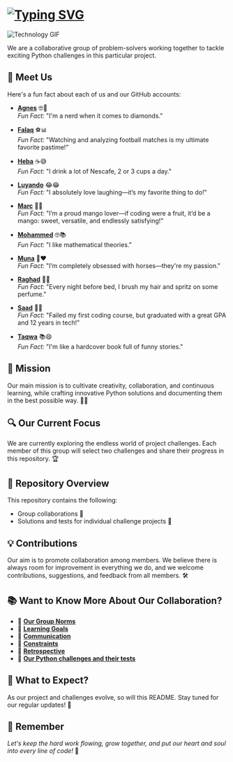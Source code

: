 # [![Typing SVG](https://readme-typing-svg.herokuapp.com?font=Fira+Code&size=26&pause=1000&width=435&lines=Welcome+to++RepoRangers!+%F0%9F%A4%A0%F0%9F%8C%B2)](https://git.io/typing-svg)

![Technology GIF](https://media.giphy.com/media/bGgsc5mWoryfgKBx1u/giphy.gif)

We are a collaborative group of problem-solvers working together to tackle
exciting Python challenges in this particular project.

## 🤝 Meet Us  

Here's a fun fact about each of us and our GitHub accounts:  

- **[Agnes](https://github.com/lwjskidsister)** 🤓💎  
  *Fun Fact:* "I'm a nerd when it comes to diamonds."  

- **[Falaq](https://github.com/FalaqMajeed)** ⚽📊  
  *Fun Fact:* "Watching and analyzing football matches is my ultimate favorite pastime!"

- **[Heba](https://github.com/HebaShaheen)** ☕️😅  
  *Fun Fact:* "I drink a lot of Nescafe, 2 or 3 cups a day."  

- **[Luyando](https://github.com/Luyando-Chitindi)** 😂😂  
  *Fun Fact:* "I absolutely love laughing—it’s my favorite thing to do!"  

- **[Marc](https://github.com/MarcDarazi99)** 🍋😋  
  *Fun Fact:* "I’m a proud mango lover—if coding were a fruit, it’d be a mango:
  sweet, versatile, and endlessly satisfying!"

- **[Mohammed](https://github.com/Moealfadil)** 🤓📚  
  *Fun Fact:* "I like mathematical theories."  

- **[Muna](https://github.com/Muna-S)** 🐎❤️  
  *Fun Fact:* "I’m completely obsessed with horses—they're my passion."  

- **[Raghad](https://github.com/raghad598)** 💇‍♀️  
  *Fun Fact:* "Every night before bed, I brush my hair and spritz on some perfume."

- **[Saad](https://github.com/sashour82)** 👨‍💻  
  *Fun Fact:* "Failed my first coding course, but graduated with a great GPA and
  12 years in tech!"  

- **[Taqwa](https://github.com/TagwaHashim)** 📚😄  
  *Fun Fact:* "I'm like a hardcover book full of funny stories."  

## 🚀 Mission

Our main mission is to cultivate creativity, collaboration, and continuous
learning, while crafting innovative Python solutions and documenting them
in the best possible way. 🐍📝

## 🔍 Our Current Focus

We are currently exploring the endless world of project challenges. Each member
of this group will select two challenges and share their progress in this
repository. 🏆

## 📂 Repository Overview

This repository contains the following:

- Group collaborations 🤝  
- Solutions and tests for individual challenge projects 🔬

## 💡 Contributions

Our aim is to promote collaboration among members. We believe there is always room
for improvement in everything we do, and we welcome contributions, suggestions,
and feedback from all members. 🛠️

## 📚 Want to Know More About Our Collaboration?

- 📝 **[Our Group Norms](https://github.com/MIT-Emerging-Talent/ET6-foundations-group-18/tree/main/collaboration)**
- 🎯 **[Learning Goals](https://github.com/MIT-Emerging-Talent/ET6-foundations-group-18/blob/main/collaboration/learning_goals.md)**
- 💬 **[Communication](https://github.com/MIT-Emerging-Talent/ET6-foundations-group-18/blob/main/collaboration/communication.md)**
- 🚧 **[Constraints](https://github.com/MIT-Emerging-Talent/ET6-foundations-group-18/blob/main/collaboration/communication.md)**
- 🔄 **[Retrospective](https://github.com/MIT-Emerging-Talent/ET6-foundations-group-18/blob/main/collaboration/retrospective.md)**
- 🐍 **[Our Python challenges and their tests](https://github.com/MIT-Emerging-Talent/ET6-foundations-group-18/tree/main/solutions)**

## 🌱 What to Expect?

As our project and challenges evolve, so will this README. Stay tuned for our
regular updates! 🔄

## 💬 Remember

*Let's keep the hard work flowing, grow together, and put our heart and soul into
every line of code!* 💖  
